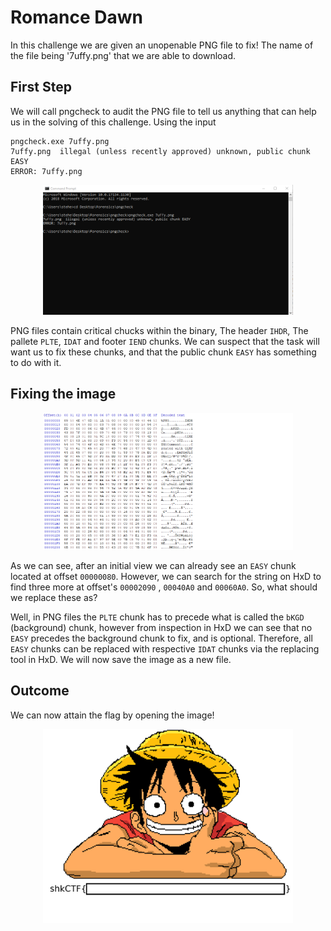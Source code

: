 # Romance Dawn
In this challenge we are given an unopenable PNG file to fix! The name of the file being '7uffy.png' that we are able to download.
## First Step
We will call pngcheck to audit the PNG file to tell us anything that can help us in the solving of this challenge. Using the input 
```console
pngcheck.exe 7uffy.png
7uffy.png  illegal (unless recently approved) unknown, public chunk EASY
ERROR: 7uffy.png
```
<p align="center">
<img src="../images/7uffy_pngcheck.png" width="400">
</p>

PNG files contain critical chucks within the binary, The header `IHDR`, The pallete `PLTE`, `IDAT` and footer `IEND` chunks. We can suspect that the task will want us to fix these chunks, and that the public chunk `EASY` has something to do with it.

## Fixing the image
<p align="center">
<img src="../images/7uffy_hxd.png" width="400">
</p>

As we can see, after an initial view we can already see an `EASY` chunk located at offset `00000080`. However, we can search for the string on HxD to find three more at offset's `00002090` , `00040A0` and ``00060A0``. So, what should we replace these as?

Well, in PNG files the `PLTE` chunk has to precede what is called the `bKGD` (background) chunk, however from inspection in HxD we can see that no `EASY` precedes the background chunk to fix, and is optional. Therefore, all `EASY` chunks can be replaced with respective `IDAT` chunks via the replacing tool in HxD. We will now save the image as a new file.
## Outcome
We can now attain the flag by opening the image!
<p align="center">
<img src="../images/7uffy_fixed.png" width="400">
</p>

